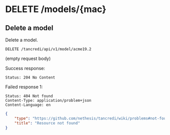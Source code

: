 # DELETE /models/{mac}

## Delete a model

Delete a model.

    DELETE /tancredi/api/v1/model/acme19.2

(empty request body)

Success response:

    Status: 204 No Content

Failed response 1:

    Status: 404 Not found
    Content-Type: application/problem+json
    Content-Language: en

```json
{
    "type": "https://github.com/nethesis/tancredi/wiki/problems#not-found",
    "title": "Resource not found"
}
```

